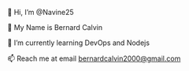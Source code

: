 👋 Hi, I’m @Navine25

👦 My Name is Bernard Calvin

🌱 I’m currently learning DevOps and Nodejs

📫 Reach me at email bernardcalvin2000@gmail.com
<!---
Navine25/Navine25 is a ✨ special ✨ repository because its `README.md` (this file) appears on your GitHub profile.
You can click the Preview link to take a look at your changes.
--->
